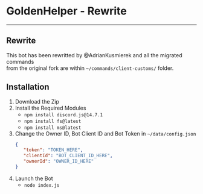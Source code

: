 # GoldenHelper - Rewrite
---
## Rewrite
This bot has been rewritted by @AdrianKusmierek and all the migrated commands<br>
from the original fork are within `~/commands/client-customs/` folder.
## Installation
1) Download the Zip
2) Install the Required Modules
    - `npm install discord.js@14.7.1`
    - `npm install fs@latest`
    - `npm install ms@latest`
3) Change the Owner ID, Bot Client ID and Bot Token in `~/data/config.json`
   ```json
   {
      "token": "TOKEN_HERE",
      "clientId": "BOT_CLIENT_ID_HERE",
      "ownerId": "OWNER_ID_HERE"
   }
   ```
4) Launch the Bot
   - `node index.js`
